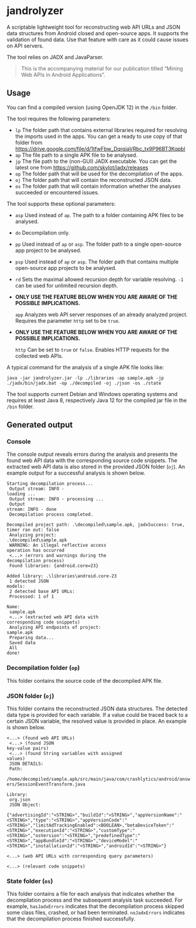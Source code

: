# jandrolyzer
A scriptable lightweight tool for reconstructing web API URLs and JSON data structures from Android closed and open-source apps.
It supports the validation of found data. Use that feature with care as it could cause issues on API servers.

The tool relies on JADX and JavaParser.

> This is the accompanying material for our publication titled “Mining Web APIs in Android Applications”.

## Usage

You can find a compiled version (using OpenJDK 12) in the `/bin` folder.

The tool requires the following parameters:
 
- `lp` The folder path that contains external libraries required for resolving the imports used in the apps. You can get a ready to use copy of that folder from https://drive.google.com/file/d/1tfwFbw_DqrqjaVRbc_tx9P96BT3Kqpbl
- `ap` The file path to a single APK file to be analysed.
- `jp` The file path to the (non-GUI) JADX executable. You can get the latest one from https://github.com/skylot/jadx/releases
- `op` The folder path that will be used for the decompilation of the apps.
- `oj` The folder path that will contain the reconstructed JSON data.
- `os` The folder path that will contain information whether the analyses succeeded or encountered issues.


The tool supports these optional parameters:
- `asp` Used instead of `ap`. The path to a folder containing APK files to be analysed.
- `do` Decompilation only.
- `pp` Used instead of `ap` or `asp`. The folder path to a single open-source app project to be analysed. 
- `psp` Used instead of `ap` or `asp`. The folder path that contains multiple open-source app projects to be analysed.
- `rd` Sets the maximal allowed recursion depth for variable resolving. `-1` can be used for unlimited recursion depth.  
- **ONLY USE THE FEATURE BELOW WHEN YOU ARE AWARE OF THE POSSIBLE IMPLICATIONS.**
    
  `app` Analyzes web API server responses of an already analyzed project. Requires the parameter `http` set to be `true`.

- **ONLY USE THE FEATURE BELOW WHEN YOU ARE AWARE OF THE POSSIBLE IMPLICATIONS.**
  
  `http` Can be set to `true` or `false`. Enables HTTP requests for the collected web APIs. 
  
A typical command for the analysis of a single APK file looks like:

`java -jar jandrolyzer.jar -lp ./libraries -ap sample.apk -jp ./jadx/bin/jadx.bat -op ./decompiled -oj ./json -os ./state`

The tool supports current Debian and Windows operating systems and requires at least Java 8, respectively Java 12 for the compiled jar file in the `/bin` folder.

## Generated output

### Console
The console output reveals errors during the analysis and presents the found web API data with the corresponding source code snippets.
The extracted web API data is also stored in the provided JSON folder (`oj`).
An example output for a successful analysis is shown below.

<code>Starting decompilation process...<br />
Output stream: INFO  - loading ...<br />
Output stream: INFO  - processing ...<br />
Output stream: INFO  - done<br />
Decompilation process completed.<br />
Decompiled project path: .\decompiled\sample.apk, jadxSuccess: true, timer ran out: false<br />
Analyzing project: .\decompiled\sample.apk<br />
WARNING: An illegal reflective access operation has occurred<br />
\<...\> (errors and warnings during the decompilation process)<br />
Found libraries: {android.core=23}<br />
Added library: .\libraries\android.core-23<br />
1 detected JSON models:<br />
2 detected base API URLs:<br />
Processed: 1 of 1<br />
Name:<br />
sample.apk<br />
\<...\> (extracted web API data with corresponding code snippets)<br />
Analyzing API endpoints of project: sample.apk<br />
Preparing data...<br />
Saved data<br />
All done!</code>

### Decompilation folder (`op`)
This folder contains the source code of the decompiled APK file.

### JSON folder (`oj`)
This folder contains the reconstructed JSON data structures. The detected data type is provided for each variable.
If a value could be traced back to a certain JSON variable, the resolved value is provided in place. An example is shown below.

<code><...> (found web API URLs)<br />
<...> (found JSON key-value pairs)<br />
<...> (found String variables with assigned values)<br />
JSON DETAILS:<br />
Path:<br />
/home/decompiled/sample.apk/src/main/java/com/crashlytics/android/answers/SessionEventTransform.java<br />
Library:<br />
org.json<br />
JSON Object:<br /> 
{"advertisingId":"\<STRING\>","buildId":"\<STRING\>","appVersionName":"\<STRING\>","type":"\<STRING\>","appVersionCode":"\<STRING\>","limitAdTrackingEnabled":\<BOOLEAN\>,"betaDeviceToken":"\<STRING\>","executionId":"\<STRING\>","customType":"\<STRING\>","osVersion":"\<STRING\>","predefinedType":"\<STRING\>","appBundleId":"\<STRING\>","deviceModel":"\<STRING\>","installationId":"\<STRING\>","androidId":"\<STRING\>"}<br />
<...> (web API URLs with corresponding query parameters)<br />
<...> (relevant code snippets)</code>


### State folder (`os`)
This folder contains a file for each analysis that indicates whether the decompilation process and the subsequent analysis task succeeded. For example, `hasJadxErrors` indicates that the decompilation process skipped some class files, crashed, or had been terminated. `noJadxErrors` indicates that the decompilation process finished successfully.
